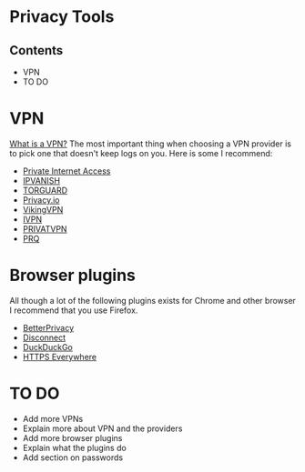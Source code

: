 Privacy Tools
=============

Contents
--------
* VPN
* TO DO

# VPN
[What is a VPN?](http://en.wikipedia.org/wiki/virtual_private_network)
The most important thing when choosing a VPN provider is to pick one that doesn't keep logs on you. Here is some I recommend: 
* [Private Internet Access](http://bit.ly/privateinternet)
* [IPVANISH](http://bit.ly/ipvanis)
* [TORGUARD](http://bit.ly/torguardvpn)
* [Privacy.io](https://privacy.io)
* [VikingVPN](http://vikingvpn.com)
* [IVPN](http://ivpn.net)
* [PRIVATVPN](http://privatevpn)
* [PRQ](http://prq.se)

# Browser plugins
All though a lot of the following plugins exists for Chrome and other browser I recommend that you use Firefox. 
* [BetterPrivacy](https://addons.mozilla.org/en-US/firefox/addon/betterprivacy/?src=cb-dl-mostpopular)
* [Disconnect](https://disconnect.me/)
* [DuckDuckGo](https://addons.mozilla.org/en-US/firefox/addon/duckduckgo-for-firefox/?src=search)
* [HTTPS Everywhere](https://www.eff.org/https-everywhere)


# TO DO
* Add more VPNs
* Explain more about VPN and the providers
* Add more browser plugins
* Explain what the plugins do
* Add section on passwords

